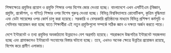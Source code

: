 শিক্ষাক্ষেত্রে প্রযুক্তির প্রয়োগ ও প্রযুক্তি শিক্ষার ওপর বিশেষ জোর দেওয়া হচ্ছে। বাংলাদেশে এখন এসটিইএম (বিজ্ঞান, প্রযুক্তি, প্রকৌশল, ও গণিত) শিক্ষার ওপর বিশেষ গুরুত্ব দেওয়া হচ্ছে। বিভিন্ন বিশ্ববিদ্যালয়ে রোবোটিকস, কৃত্রিম বুদ্ধিমত্তা এবং ডেটা সায়েন্সের ওপর কোর্স চালু করা হয়েছে। সরকারি ও বেসরকারি প্রতিষ্ঠানের মাধ্যমে বিভিন্ন প্রশিক্ষণ কর্মসূচি ও সেমিনার আয়োজন করা হচ্ছে যাতে শিক্ষার্থীরা এই নতুন প্রযুক্তিগুলো সম্পর্কে সঠিক জ্ঞান ও দক্ষতা অর্জন করতে পারে।

দেশে ইন্টারনেট ও তথ্য প্রযুক্তির অবকাঠামো উন্নয়নেও বেশ অগ্রগতি হয়েছে। শহরাঞ্চলে উচ্চগতির ইন্টারনেট সহজলভ্য হচ্ছে এবং গ্রামাঞ্চলেও ইন্টারনেট সংযোগের বিস্তার ঘটানো হচ্ছে। তবে, এখনও অনেক ক্ষেত্রে উন্নতির প্রয়োজন রয়েছে, বিশেষ করে গ্রামীণ এলাকায়।
